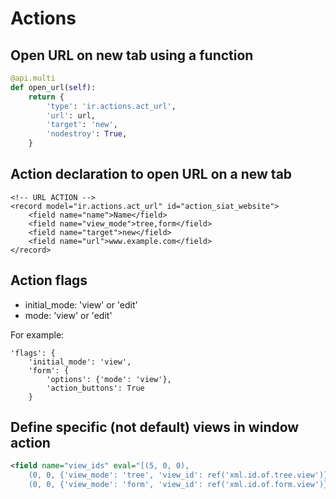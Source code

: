 # Actions

## Open URL on new tab using a function

```python
@api.multi
def open_url(self):
    return {
        'type': 'ir.actions.act_url',
        'url': url,
        'target': 'new',
        'nodestroy': True,
    }
```

## Action declaration to open URL on a new tab

```
<!-- URL ACTION -->
<record model="ir.actions.act_url" id="action_siat_website">
    <field name="name">Name</field>
    <field name="view_mode">tree,form</field>
    <field name="target">new</field>
    <field name="url">www.example.com</field>
</record>
```

## Action flags

- initial_mode: 'view' or 'edit'
- mode: 'view' or 'edit'

For example:

```
'flags': {
    'initial_mode': 'view',
    'form': {
        'options': {'mode': 'view'},
        'action_buttons': True
    }
```

## Define specific (not default) views in window action

```xml
<field name="view_ids" eval="[(5, 0, 0),
    (0, 0, {'view_mode': 'tree', 'view_id': ref('xml.id.of.tree.view')}),
    (0, 0, {'view_mode': 'form', 'view_id': ref('xml.id.of.form.view')})]"/>
```